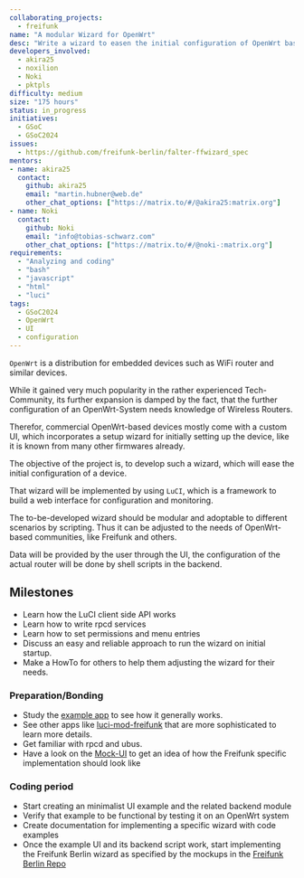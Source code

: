 ```yaml
---
collaborating_projects:
  - freifunk
name: "A modular Wizard for OpenWrt"
desc: "Write a wizard to easen the initial configuration of OpenWrt based devices"
developers_involved:
  - akira25
  - noxilion
  - Noki
  - pktpls
difficulty: medium
size: "175 hours"
status: in_progress
initiatives:
  - GSoC
  - GSoC2024
issues:
  - https://github.com/freifunk-berlin/falter-ffwizard_spec
mentors:
- name: akira25
  contact:
    github: akira25
    email: "martin.hubner@web.de"
    other_chat_options: ["https://matrix.to/#/@akira25:matrix.org"]
- name: Noki
  contact:
    github: Noki
    email: "info@tobias-schwarz.com"
    other_chat_options: ["https://matrix.to/#/@noki-:matrix.org"]
requirements:
  - "Analyzing and coding"
  - "bash"
  - "javascript"
  - "html"
  - "luci"
tags:
  - GSoC2024
  - OpenWrt
  - UI
  - configuration
---
```


`OpenWrt` is a distribution for embedded devices such as WiFi router and similar devices.

While it gained very much popularity in the rather experienced Tech-Community, its further expansion is damped by the fact, that the further configuration of an OpenWrt-System needs knowledge of Wireless Routers.

Therefor, commercial OpenWrt-based devices mostly come with a custom UI, which incorporates a setup wizard for initially setting up the device, like it is known from many other firmwares already.

The objective of the project is, to develop such a wizard, which will ease the initial configuration of a device.

That wizard will be implemented by using `LuCI`, which is a framework to build a web interface for configuration and monitoring.

The to-be-developed wizard should be modular and adoptable to different scenarios by scripting. Thus it can be adjusted to the needs of OpenWrt-based communities, like Freifunk and others.

Data will be provided by the user through the UI, the configuration of the actual router will be done by shell scripts in the backend.

<!-- Data will be provided via rpcd and ubus in a JSON format. You probably have to write new rpcd services to provide data that was formerly used directly on the router. Services are usually written as ash script. -->

## Milestones

* Learn how the LuCI client side API works
* Learn how to write rpcd services
* Learn how to set permissions and menu entries
* Discuss an easy and reliable approach to run the wizard on initial startup.
* Make a HowTo for others to help them adjusting the wizard for their needs.

### Preparation/Bonding

* Study the [example app](https://github.com/openwrt/luci/tree/master/applications/luci-app-example) to see how it generally works.
* See other apps like [luci-mod-freifunk](https://github.com/freifunk/openwrt-packages/tree/master/modules/luci-mod-freifunk) that are more sophisticated to learn more details.
* Get familiar with rpcd and ubus.
* Have a look on the [Mock-UI](https://github.com/freifunk-berlin/falter-ffwizard_spec) to get an idea of how the Freifunk specific implementation should look like

### Coding period

* Start creating an minimalist UI example and the related backend module
* Verify that example to be functional by testing it on an OpenWrt system
* Create documentation for implementing a specific wizard with code examples
* Once the example UI and its backend script work, start implementing the Freifunk Berlin wizard as specified by the mockups in the [Freifunk Berlin Repo](https://github.com/freifunk-berlin/falter-ffwizard_spec)

